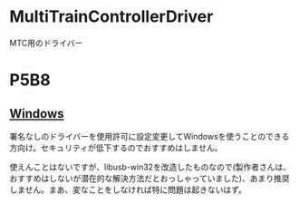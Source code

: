 # MultiTrainControllerDriver
 MTC用のドライバー

# P5B8
## [Windows](https://github.com/kusaanko/MultiTrainControllerDriver/tree/main/p5b8/windows/libusb)
署名なしのドライバーを使用許可に設定変更してWindowsを使うことのできる方向け。セキュリティが低下するのでおすすめはしません。

使えんことはないですが、libusb-win32を改造したものなので(製作者さんは、おすすめはしないが潜在的な解決方法だとおっしゃっていました)、あまり推奨しません。まあ、変なことをしなければ特に問題は起きないはず。